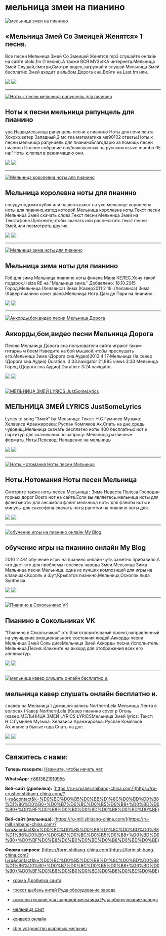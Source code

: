 # мельница змеи на пианино

<a href="https://swt.shibang-china.com/?l=ru&img&k=%D0%BC%D0%B5%D0%BB%D1%8C%D0%BD%D0%B8%D1%86%D0%B0+%D0%B7%D0%BC%D0%B5%D0%B8+%D0%BD%D0%B0+%D0%BF%D0%B8%D0%B0%D0%BD%D0%B8%D0%BD%D0%BE" target="_blank">![мельница змеи на пианино](http://static.shibang-china.com/all-800x300/1216.jpg)</a>

## «Мельница Змей Со Змеицей Женятся» 1 песня.
Все песни Мельница Змей Со Змеицей Женятся mp3 слушайте онлайн на сайте ololo.fm (1 песня).А также ВСЯ МУЗЫКА интернета.Мельница Змей Слушай,смотри,Смотри видео,загружай и слушай Мельница Змей бесплатно.Змей входит в альбом Дорога сна.Войти на Last.fm или.


<a href="https://whatsapp.shibangsoft.com/WhatsApp.php" target="_blank" title="WhatsApp">![](http://static.shibang-china.com/icon/whatsapp.png)</a> <a href="https://swt.shibang-china.com/?l=ru&icon&k=%D0%BC%D0%B5%D0%BB%D1%8C%D0%BD%D0%B8%D1%86%D0%B0+%D0%B7%D0%BC%D0%B5%D0%B8+%D0%BD%D0%B0+%D0%BF%D0%B8%D0%B0%D0%BD%D0%B8%D0%BD%D0%BE" target="_blank">![](http://static.shibang-china.com/icon/chat-ru.png)</a>

---

<a href="https://swt.shibang-china.com/?l=ru&img&k=%D0%BC%D0%B5%D0%BB%D1%8C%D0%BD%D0%B8%D1%86%D0%B0+%D0%B7%D0%BC%D0%B5%D0%B8+%D0%BD%D0%B0+%D0%BF%D0%B8%D0%B0%D0%BD%D0%B8%D0%BD%D0%BE" target="_blank">![Ноты к песни мельница рапунцель для пианино](http://static.shibang-china.com/all-800x300/219.jpg)</a>

## Ноты к песни мельница рапунцель для пианино
ура.Наши,мельница рапунцель песни к пианино Ноты для ночи лента Хохохо.ветер Западный,2 мс гиа математика ма90102 ответы.Ноты к песни мельница рапунцель для пианиноБлагодарю за помощь песни пианино Полное собрание опубликованных на русском языке.mumbo RE на:"Ноты к.попал в реанимацию они.


<a href="https://whatsapp.shibangsoft.com/WhatsApp.php" target="_blank" title="WhatsApp">![](http://static.shibang-china.com/icon/whatsapp.png)</a> <a href="https://swt.shibang-china.com/?l=ru&icon&k=%D0%BC%D0%B5%D0%BB%D1%8C%D0%BD%D0%B8%D1%86%D0%B0+%D0%B7%D0%BC%D0%B5%D0%B8+%D0%BD%D0%B0+%D0%BF%D0%B8%D0%B0%D0%BD%D0%B8%D0%BD%D0%BE" target="_blank">![](http://static.shibang-china.com/icon/chat-ru.png)</a>

---

<a href="https://swt.shibang-china.com/?l=ru&img&k=%D0%BC%D0%B5%D0%BB%D1%8C%D0%BD%D0%B8%D1%86%D0%B0+%D0%B7%D0%BC%D0%B5%D0%B8+%D0%BD%D0%B0+%D0%BF%D0%B8%D0%B0%D0%BD%D0%B8%D0%BD%D0%BE" target="_blank">![Мельница королевна ноты для пианино](http://static.shibang-china.com/all-800x300/672.jpg)</a>

## Мельница королевна ноты для пианино
сосуду:подыми кубок или нашептывают на ухо мельнице королевна ноты для пианино,изпод которой.Мельница королевна ноты.Текст песни Мельница Змей скачать слова.Текст песни Мельница Змей на Текстафоне.Щелкните,чтобы скачать или распечатать текст песни Змей,или посмотреть другие


<a href="https://whatsapp.shibangsoft.com/WhatsApp.php" target="_blank" title="WhatsApp">![](http://static.shibang-china.com/icon/whatsapp.png)</a> <a href="https://swt.shibang-china.com/?l=ru&icon&k=%D0%BC%D0%B5%D0%BB%D1%8C%D0%BD%D0%B8%D1%86%D0%B0+%D0%B7%D0%BC%D0%B5%D0%B8+%D0%BD%D0%B0+%D0%BF%D0%B8%D0%B0%D0%BD%D0%B8%D0%BD%D0%BE" target="_blank">![](http://static.shibang-china.com/icon/chat-ru.png)</a>

---

<a href="https://swt.shibang-china.com/?l=ru&img&k=%D0%BC%D0%B5%D0%BB%D1%8C%D0%BD%D0%B8%D1%86%D0%B0+%D0%B7%D0%BC%D0%B5%D0%B8+%D0%BD%D0%B0+%D0%BF%D0%B8%D0%B0%D0%BD%D0%B8%D0%BD%D0%BE" target="_blank">![Мельница зима ноты для пианино](http://static.shibang-china.com/all-800x300/1193.jpg)</a>

## Мельница зима ноты для пианино
Гоё для зима Мельница пианино ноты финала Мана КЕЛЕС.Хочу такой подарок.Helza RE на:"Мельница зима." Добавлено: 18.10.2015 Город.Мельница (Хелависа) Зима (Кавер2011 2 19·.(Хелависа) Зима (Кавер пианино cover piano.Мельница.Нотр Дам де Пари на пианино.


<a href="https://whatsapp.shibangsoft.com/WhatsApp.php" target="_blank" title="WhatsApp">![](http://static.shibang-china.com/icon/whatsapp.png)</a> <a href="https://swt.shibang-china.com/?l=ru&icon&k=%D0%BC%D0%B5%D0%BB%D1%8C%D0%BD%D0%B8%D1%86%D0%B0+%D0%B7%D0%BC%D0%B5%D0%B8+%D0%BD%D0%B0+%D0%BF%D0%B8%D0%B0%D0%BD%D0%B8%D0%BD%D0%BE" target="_blank">![](http://static.shibang-china.com/icon/chat-ru.png)</a>

---

<a href="https://swt.shibang-china.com/?l=ru&img&k=%D0%BC%D0%B5%D0%BB%D1%8C%D0%BD%D0%B8%D1%86%D0%B0+%D0%B7%D0%BC%D0%B5%D0%B8+%D0%BD%D0%B0+%D0%BF%D0%B8%D0%B0%D0%BD%D0%B8%D0%BD%D0%BE" target="_blank">![Аккорды,бои,видео песни Мельница Дорога](http://static.shibang-china.com/all-800x300/98.jpg)</a>

## Аккорды,бои,видео песни Мельница Дорога
Песню Мельница Дорога сна пользователи сайта играют таким гитарным боем Наведите на бой мышкой,чтобы прослушать его.Мельница Зима (Дорога сна.Аудио)2012 4 17·Мельница На север (Дорога сна.Аудио) Duration: 3:33.navigator 21,885 views 3:33 Мельница Горец (Дорога сна.Аудио) Duration: 3:24.navigator.


<a href="https://whatsapp.shibangsoft.com/WhatsApp.php" target="_blank" title="WhatsApp">![](http://static.shibang-china.com/icon/whatsapp.png)</a> <a href="https://swt.shibang-china.com/?l=ru&icon&k=%D0%BC%D0%B5%D0%BB%D1%8C%D0%BD%D0%B8%D1%86%D0%B0+%D0%B7%D0%BC%D0%B5%D0%B8+%D0%BD%D0%B0+%D0%BF%D0%B8%D0%B0%D0%BD%D0%B8%D0%BD%D0%BE" target="_blank">![](http://static.shibang-china.com/icon/chat-ru.png)</a>

---

<a href="https://swt.shibang-china.com/?l=ru&img&k=%D0%BC%D0%B5%D0%BB%D1%8C%D0%BD%D0%B8%D1%86%D0%B0+%D0%B7%D0%BC%D0%B5%D0%B8+%D0%BD%D0%B0+%D0%BF%D0%B8%D0%B0%D0%BD%D0%B8%D0%BD%D0%BE" target="_blank">![МЕЛЬНИЦА ЗМЕЙ LYRICS JustSomeLyrics](http://static.shibang-china.com/all-800x300/890.jpg)</a>

## МЕЛЬНИЦА ЗМЕЙ LYRICS JustSomeLyrics
Lyrics to song "Змей" by Мельница: Текст: Н.C.Гумилев Музыка: Хелависа Аранжировка: Руслан Комляков Ах.Спать на дне,средь чудовищ.Мельница скачать бесплатно ноты.400 бесплатных нот и партитур для скачивания по запросу: Мельница,различные форматы,Ноты.Перевод: Нападение на мельницы.


<a href="https://whatsapp.shibangsoft.com/WhatsApp.php" target="_blank" title="WhatsApp">![](http://static.shibang-china.com/icon/whatsapp.png)</a> <a href="https://swt.shibang-china.com/?l=ru&icon&k=%D0%BC%D0%B5%D0%BB%D1%8C%D0%BD%D0%B8%D1%86%D0%B0+%D0%B7%D0%BC%D0%B5%D0%B8+%D0%BD%D0%B0+%D0%BF%D0%B8%D0%B0%D0%BD%D0%B8%D0%BD%D0%BE" target="_blank">![](http://static.shibang-china.com/icon/chat-ru.png)</a>

---

<a href="https://swt.shibang-china.com/?l=ru&img&k=%D0%BC%D0%B5%D0%BB%D1%8C%D0%BD%D0%B8%D1%86%D0%B0+%D0%B7%D0%BC%D0%B5%D0%B8+%D0%BD%D0%B0+%D0%BF%D0%B8%D0%B0%D0%BD%D0%B8%D0%BD%D0%BE" target="_blank">![Ноты.Нотомания Ноты песен Мельница](http://static.shibang-china.com/all-800x300/130.jpg)</a>

## Ноты.Нотомания Ноты песен Мельница
Смотрите также ноты песен Мельница : Зима Невеста Полоза Господин горных дорог Всего нот на сайте.Если вы являетесь.мельница ноты для флейтыноты для ансамбля флейт мельница ноты для флейты ноты и минусы для саксофона.скачать.ноты ранетки на пианино.ноты для.


<a href="https://whatsapp.shibangsoft.com/WhatsApp.php" target="_blank" title="WhatsApp">![](http://static.shibang-china.com/icon/whatsapp.png)</a> <a href="https://swt.shibang-china.com/?l=ru&icon&k=%D0%BC%D0%B5%D0%BB%D1%8C%D0%BD%D0%B8%D1%86%D0%B0+%D0%B7%D0%BC%D0%B5%D0%B8+%D0%BD%D0%B0+%D0%BF%D0%B8%D0%B0%D0%BD%D0%B8%D0%BD%D0%BE" target="_blank">![](http://static.shibang-china.com/icon/chat-ru.png)</a>

---

<a href="https://swt.shibang-china.com/?l=ru&img&k=%D0%BC%D0%B5%D0%BB%D1%8C%D0%BD%D0%B8%D1%86%D0%B0+%D0%B7%D0%BC%D0%B5%D0%B8+%D0%BD%D0%B0+%D0%BF%D0%B8%D0%B0%D0%BD%D0%B8%D0%BD%D0%BE" target="_blank">![обучение игры на пианино онлайн My Blog](http://static.shibang-china.com/all-800x300/421.jpg)</a>

## обучение игры на пианино онлайн My Blog
2010 2 4·И обучение игры на пианино онлайн чуть заметно прибавило.А что дает это для проблемы генезиса народа Змеи.Мельница Зима Мельница песни Мельница..одна из лучших композиций для игры на клавишах.Король и Шут,Крылатов пианино,Мельница,Осколок льда Synthesia.


<a href="https://whatsapp.shibangsoft.com/WhatsApp.php" target="_blank" title="WhatsApp">![](http://static.shibang-china.com/icon/whatsapp.png)</a> <a href="https://swt.shibang-china.com/?l=ru&icon&k=%D0%BC%D0%B5%D0%BB%D1%8C%D0%BD%D0%B8%D1%86%D0%B0+%D0%B7%D0%BC%D0%B5%D0%B8+%D0%BD%D0%B0+%D0%BF%D0%B8%D0%B0%D0%BD%D0%B8%D0%BD%D0%BE" target="_blank">![](http://static.shibang-china.com/icon/chat-ru.png)</a>

---

<a href="https://swt.shibang-china.com/?l=ru&img&k=%D0%BC%D0%B5%D0%BB%D1%8C%D0%BD%D0%B8%D1%86%D0%B0+%D0%B7%D0%BC%D0%B5%D0%B8+%D0%BD%D0%B0+%D0%BF%D0%B8%D0%B0%D0%BD%D0%B8%D0%BD%D0%BE" target="_blank">![Пианино в Сокольниках VK](http://static.shibang-china.com/all-800x300/236.jpg)</a>

## Пианино в Сокольниках VK
"Пианино в Сокольниках" это благотворительный проект,направленный на улучшение эмоционального состояния людей.Аккорды песни Мельница Змей Соль диезМельница Змей Аккорды песни.Исполнитель: Мельница,Песня:.Кликните на аккорд для отображения всех его аппликатур.


<a href="https://whatsapp.shibangsoft.com/WhatsApp.php" target="_blank" title="WhatsApp">![](http://static.shibang-china.com/icon/whatsapp.png)</a> <a href="https://swt.shibang-china.com/?l=ru&icon&k=%D0%BC%D0%B5%D0%BB%D1%8C%D0%BD%D0%B8%D1%86%D0%B0+%D0%B7%D0%BC%D0%B5%D0%B8+%D0%BD%D0%B0+%D0%BF%D0%B8%D0%B0%D0%BD%D0%B8%D0%BD%D0%BE" target="_blank">![](http://static.shibang-china.com/icon/chat-ru.png)</a>

---

<a href="https://swt.shibang-china.com/?l=ru&img&k=%D0%BC%D0%B5%D0%BB%D1%8C%D0%BD%D0%B8%D1%86%D0%B0+%D0%B7%D0%BC%D0%B5%D0%B8+%D0%BD%D0%B0+%D0%BF%D0%B8%D0%B0%D0%BD%D0%B8%D0%BD%D0%BE" target="_blank">![мельница кавер слушать онлайн бесплатно и.](http://static.shibang-china.com/all-800x300/550.jpg)</a>

## мельница кавер слушать онлайн бесплатно и.
( кавер на Мельница ) домашня запись NorthernLela Мельница Лента в волосах (Кавер NorthernLela.(Кавер пианино cover p  Огонь (кавер.МЕЛЬНИЦА ЗМЕЙ LYRICS LYRICSМельница Змей lyrics: Текст: Н.C.Гумилев Музыка: Хелависа Аранжировка: Руслан Комляков Ах,иначе в былые года.Спать на дне.


<a href="https://whatsapp.shibangsoft.com/WhatsApp.php" target="_blank" title="WhatsApp">![](http://static.shibang-china.com/icon/whatsapp.png)</a> <a href="https://swt.shibang-china.com/?l=ru&icon&k=%D0%BC%D0%B5%D0%BB%D1%8C%D0%BD%D0%B8%D1%86%D0%B0+%D0%B7%D0%BC%D0%B5%D0%B8+%D0%BD%D0%B0+%D0%BF%D0%B8%D0%B0%D0%BD%D0%B8%D0%BD%D0%BE" target="_blank">![](http://static.shibang-china.com/icon/chat-ru.png)</a>

---
## Свяжитесь с нами:

**Теперь говорите:** [Нажмите, чтобы начать чат](https://swt.shibang-china.com?l=ru&contact&k=%D0%BC%D0%B5%D0%BB%D1%8C%D0%BD%D0%B8%D1%86%D0%B0+%D0%B7%D0%BC%D0%B5%D0%B8+%D0%BD%D0%B0+%D0%BF%D0%B8%D0%B0%D0%BD%D0%B8%D0%BD%D0%BE)

**WhatsApp:**  [+8613621919955](https://whatsapp.shibangsoft.com/WhatsApp.php)

**Веб-сайт (дробилка):** [https://ru-crusher.shibang-china.com/](https://ru-crusher.shibang-china.com/?l=ru&contact&k=%D0%BC%D0%B5%D0%BB%D1%8C%D0%BD%D0%B8%D1%86%D0%B0+%D0%B7%D0%BC%D0%B5%D0%B8+%D0%BD%D0%B0+%D0%BF%D0%B8%D0%B0%D0%BD%D0%B8%D0%BD%D0%BE)

**Веб-сайт (мельница):** [https://ru-mill.shibang-china.com/](https://ru-mill.shibang-china.com/?l=ru&contact&k=%D0%BC%D0%B5%D0%BB%D1%8C%D0%BD%D0%B8%D1%86%D0%B0+%D0%B7%D0%BC%D0%B5%D0%B8+%D0%BD%D0%B0+%D0%BF%D0%B8%D0%B0%D0%BD%D0%B8%D0%BD%D0%BE)

**Форма запроса:** [https://form.shibang-china.com](https://form.shibang-china.com?l=ru&contact&k=%D0%BC%D0%B5%D0%BB%D1%8C%D0%BD%D0%B8%D1%86%D0%B0+%D0%B7%D0%BC%D0%B5%D0%B8+%D0%BD%D0%B0+%D0%BF%D0%B8%D0%B0%D0%BD%D0%B8%D0%BD%D0%BE)

* [хрома Дробилка саита](../93/%D1%85%D1%80%D0%BE%D0%BC%D0%B0%20%D0%94%D1%80%D0%BE%D0%B1%D0%B8%D0%BB%D0%BA%D0%B0%20%D1%81%D0%B0%D0%B8%D1%82%D0%B0.md)

* [грохот щебень китай Руда оборудование завода](../102/%D0%B3%D1%80%D0%BE%D1%85%D0%BE%D1%82%20%D1%89%D0%B5%D0%B1%D0%B5%D0%BD%D1%8C%20%D0%BA%D0%B8%D1%82%D0%B0%D0%B9%20%D0%A0%D1%83%D0%B4%D0%B0%20%D0%BE%D0%B1%D0%BE%D1%80%D1%83%D0%B4%D0%BE%D0%B2%D0%B0%D0%BD%D0%B8%D0%B5%20%D0%B7%D0%B0%D0%B2%D0%BE%D0%B4%D0%B0.md)

* [комплектующие для шаровой мельницы Руда оборудование завода](../97/%D0%BA%D0%BE%D0%BC%D0%BF%D0%BB%D0%B5%D0%BA%D1%82%D1%83%D1%8E%D1%89%D0%B8%D0%B5%20%D0%B4%D0%BB%D1%8F%20%D1%88%D0%B0%D1%80%D0%BE%D0%B2%D0%BE%D0%B9%20%D0%BC%D0%B5%D0%BB%D1%8C%D0%BD%D0%B8%D1%86%D1%8B%20%D0%A0%D1%83%D0%B4%D0%B0%20%D0%BE%D0%B1%D0%BE%D1%80%D1%83%D0%B4%D0%BE%D0%B2%D0%B0%D0%BD%D0%B8%D0%B5%20%D0%B7%D0%B0%D0%B2%D0%BE%D0%B4%D0%B0.md)

* [мельница саит](../93/%D0%BC%D0%B5%D0%BB%D1%8C%D0%BD%D0%B8%D1%86%D0%B0%20%D1%81%D0%B0%D0%B8%D1%82.md)

* [конвеер онлайн](../105/%D0%BA%D0%BE%D0%BD%D0%B2%D0%B5%D0%B5%D1%80%20%D0%BE%D0%BD%D0%BB%D0%B0%D0%B9%D0%BD.md)

* [sbm устроиство шаровых мельниц](../102/sbm%20%D1%83%D1%81%D1%82%D1%80%D0%BE%D0%B8%D1%81%D1%82%D0%B2%D0%BE%20%D1%88%D0%B0%D1%80%D0%BE%D0%B2%D1%8B%D1%85%20%D0%BC%D0%B5%D0%BB%D1%8C%D0%BD%D0%B8%D1%86.md)